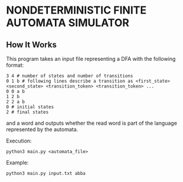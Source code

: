 # NONDETERMINISTIC FINITE AUTOMATA SIMULATOR

## How It Works



This program takes an input file representing a DFA with the following format: 
```
3 4 # number of states and number of transitions
0 1 b # following lines describe a transition as <first_state> <second_state> <transition_token> <transition_token> ...
0 0 a b
1 2 b
2 2 a b
0 # initial states
2 # final states
```
and a word and outputs whether the read word is part of the language represented by the automata.

Execution:
```
python3 main.py <automata_file>
```

Example:
```
python3 main.py input.txt abba
```


